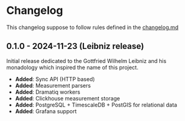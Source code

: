 # Changelog

This changelog suppose to follow rules defined in the [changelog.md](https://changelog.md)

## 0.1.0 - 2024-11-23 (Leibniz release)

Initial release dedicated to the Gottfried Wilhelm Leibniz and his monadology which inspired the name of this project.

- **Added**: Sync API (HTTP based)
- **Added**: Measurement parsers
- **Added**: Dramatiq workers
- **Added**: Clickhouse measurement storage
- **Added**: PostgreSQL + TimescaleDB + PostGIS for relational data
- **Added**: Grafana support
